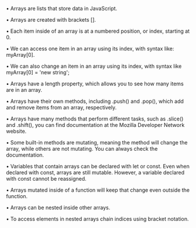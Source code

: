 • Arrays are lists that store data in JavaScript.

• Arrays are created with brackets [].

• Each item inside of an array is at a numbered position, or index, starting at 0.

• We can access one item in an array using its index, with syntax like: myArray[0].

• We can also change an item in an array using its index, with syntax like myArray[0] = 'new string';

• Arrays have a length property, which allows you to see how many items are in an array.

• Arrays have their own methods, including .push() and .pop(), which add and remove items from an array, respectively.

• Arrays have many methods that perform different tasks, such as .slice() and .shift(), you can find documentation at the Mozilla Developer Network website.

• Some built-in methods are mutating, meaning the method will change the array, while others are not mutating. You can always check the documentation.

• Variables that contain arrays can be declared with let or const. Even when declared with const, arrays are still mutable. However, a variable declared with const cannot be reassigned.

• Arrays mutated inside of a function will keep that change even outside the function.

• Arrays can be nested inside other arrays.

• To access elements in nested arrays chain indices using bracket notation.